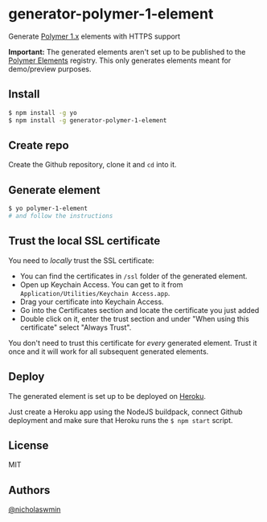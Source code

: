 # generator-polymer-1-element

Generate [Polymer 1.x][polymer-1] elements with HTTPS support

**Important:** The generated elements aren't set up to be published to the [Polymer Elements][polymer-elements] registry.
This only generates elements meant for demo/preview purposes.

## Install

```bash
$ npm install -g yo
$ npm install -g generator-polymer-1-element
```

## Create repo

Create the Github repository, clone it and `cd` into it.

## Generate element

```bash
$ yo polymer-1-element
# and follow the instructions
```

## Trust the local SSL certificate

You need to *locally* trust the SSL certificate:

- You can find the certificates in `/ssl` folder of the generated element.
- Open up Keychain Access. You can get to it from `Application/Utilities/Keychain Access.app`.
- Drag your certificate into Keychain Access.
- Go into the Certificates section and locate the certificate you just added
- Double click on it, enter the trust section and under "When using this certificate" select "Always Trust".

You don't need to trust this certificate for *every* generated element.
Trust it once and it will work for all subsequent generated elements.

## Deploy

The generated element is set up to be deployed on [Heroku][heroku].

Just create a Heroku app using the NodeJS buildpack, connect Github deployment
and make sure that Heroku runs the `$ npm start` script.

## License

MIT

## Authors

[@nicholaswmin][nicholasmin]

[polymer-1]: https://polymer-library.polymer-project.org/1.0/docs/about_10
[polymer-elements]: https://www.webcomponents.org/author/PolymerElements
[heroku]: https://heroku.com
[nicholasmin]: https://github.com/nicholaswmin
